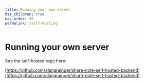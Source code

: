 ```yaml
---
title: Running your own server
has_children: true
nav_order: 90
permalink: /self-hosting
---
```

# Running your own server

See the self-hosted repo here:

[https://github.com/alangrainger/share-note-self-hosted-backend](https://github.com/alangrainger/share-note-self-hosted-backend)
